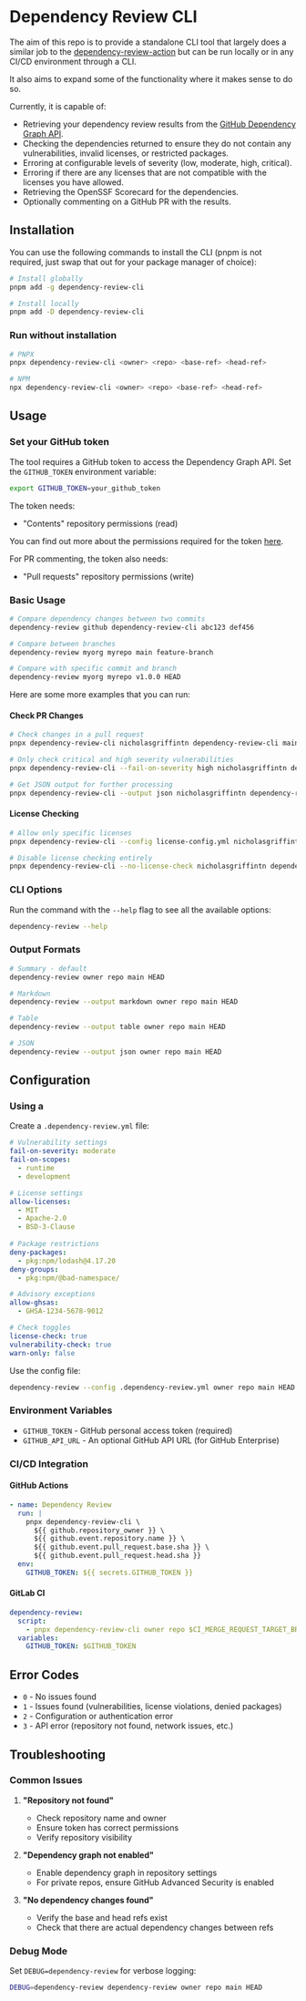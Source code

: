 # Dependency Review CLI

The aim of this repo is to provide a standalone CLI tool that largely does a similar job to the [dependency-review-action](https://github.com/actions/dependency-review-action) but can be run locally or in any CI/CD environment through a CLI.

It also aims to expand some of the functionality where it makes sense to do so.

Currently, it is capable of:

- Retrieving your dependency review results from the [GitHub Dependency Graph API](https://docs.github.com/en/rest/dependency-graph/dependency-review?apiVersion=2022-11-28).
- Checking the dependencies returned to ensure they do not contain any vulnerabilities, invalid licenses, or restricted packages.
- Erroring at configurable levels of severity (low, moderate, high, critical).
- Erroring if there are any licenses that are not compatible with the licenses you have allowed.
- Retrieving the OpenSSF Scorecard for the dependencies.
- Optionally commenting on a GitHub PR with the results.

## Installation

You can use the following commands to install the CLI (pnpm is not required, just swap that out for your package manager of choice):

```bash
# Install globally
pnpm add -g dependency-review-cli

# Install locally
pnpm add -D dependency-review-cli
```

### Run without installation

```bash
# PNPX
pnpx dependency-review-cli <owner> <repo> <base-ref> <head-ref>

# NPM
npx dependency-review-cli <owner> <repo> <base-ref> <head-ref>
```

## Usage

### Set your GitHub token

The tool requires a GitHub token to access the Dependency Graph API. Set the `GITHUB_TOKEN` environment variable:

```bash
export GITHUB_TOKEN=your_github_token
```

The token needs:
- "Contents" repository permissions (read)

You can find out more about the permissions required for the token [here](https://docs.github.com/en/rest/dependency-graph/dependency-review?apiVersion=2022-11-28#get-a-diff-of-the-dependencies-between-commits).

For PR commenting, the token also needs:
- "Pull requests" repository permissions (write)

### Basic Usage

```bash
# Compare dependency changes between two commits
dependency-review github dependency-review-cli abc123 def456

# Compare between branches
dependency-review myorg myrepo main feature-branch

# Compare with specific commit and branch
dependency-review myorg myrepo v1.0.0 HEAD
```

Here are some more examples that you can run:

#### Check PR Changes

```bash
# Check changes in a pull request
pnpx dependency-review-cli nicholasgriffintn dependency-review-cli main this-pr-should-fail

# Only check critical and high severity vulnerabilities
pnpx dependency-review-cli --fail-on-severity high nicholasgriffintn dependency-review-cli main this-pr-should-fail

# Get JSON output for further processing
pnpx dependency-review-cli --output json nicholasgriffintn dependency-review-cli main this-pr-should-fail > review.json
```

#### License Checking

```bash
# Allow only specific licenses
pnpx dependency-review-cli --config license-config.yml nicholasgriffintn dependency-review-cli main this-pr-should-fail

# Disable license checking entirely
pnpx dependency-review-cli --no-license-check nicholasgriffintn dependency-review-cli main this-pr-should-fail
```

### CLI Options

Run the command with the `--help` flag to see all the available options:

```bash
dependency-review --help
```

### Output Formats

```bash
# Summary - default
dependency-review owner repo main HEAD

# Markdown
dependency-review --output markdown owner repo main HEAD

# Table
dependency-review --output table owner repo main HEAD

# JSON
dependency-review --output json owner repo main HEAD
```

## Configuration

### Using a

Create a `.dependency-review.yml` file:

```yaml
# Vulnerability settings
fail-on-severity: moderate
fail-on-scopes:
  - runtime
  - development

# License settings  
allow-licenses:
  - MIT
  - Apache-2.0
  - BSD-3-Clause
  
# Package restrictions
deny-packages:
  - pkg:npm/lodash@4.17.20
deny-groups:
  - pkg:npm/@bad-namespace/

# Advisory exceptions
allow-ghsas:
  - GHSA-1234-5678-9012

# Check toggles
license-check: true
vulnerability-check: true
warn-only: false
```

Use the config file:

```bash
dependency-review --config .dependency-review.yml owner repo main HEAD
```

### Environment Variables

- `GITHUB_TOKEN` - GitHub personal access token (required)
- `GITHUB_API_URL` - An optional GitHub API URL (for GitHub Enterprise)

### CI/CD Integration

#### GitHub Actions

```yaml
- name: Dependency Review
  run: |
    pnpx dependency-review-cli \
      ${{ github.repository_owner }} \
      ${{ github.event.repository.name }} \
      ${{ github.event.pull_request.base.sha }} \
      ${{ github.event.pull_request.head.sha }}
  env:
    GITHUB_TOKEN: ${{ secrets.GITHUB_TOKEN }}
```

#### GitLab CI

```yaml
dependency-review:
  script:
    - pnpx dependency-review-cli owner repo $CI_MERGE_REQUEST_TARGET_BRANCH_SHA $CI_COMMIT_SHA
  variables:
    GITHUB_TOKEN: $GITHUB_TOKEN
```

## Error Codes

- `0` - No issues found
- `1` - Issues found (vulnerabilities, license violations, denied packages)
- `2` - Configuration or authentication error
- `3` - API error (repository not found, network issues, etc.)

## Troubleshooting

### Common Issues

1. **"Repository not found"**
   - Check repository name and owner
   - Ensure token has correct permissions
   - Verify repository visibility

2. **"Dependency graph not enabled"**
   - Enable dependency graph in repository settings
   - For private repos, ensure GitHub Advanced Security is enabled

3. **"No dependency changes found"**
   - Verify the base and head refs exist
   - Check that there are actual dependency changes between refs

### Debug Mode

Set `DEBUG=dependency-review` for verbose logging:

```bash
DEBUG=dependency-review dependency-review owner repo main HEAD
```